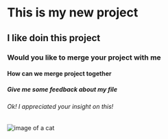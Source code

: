 # This is my new project
## I like doin this project
### Would you like to merge your project with me
#### How can we merge project together
##### Give me some feedback about my file
###### Ok! I appreciated your insight on this!

![image of a cat](https://github.com/youhan1234567/skills-communicate-using-markdown/assets/169346152/27096f70-d175-4713-87d6-ad19d9f09010)

